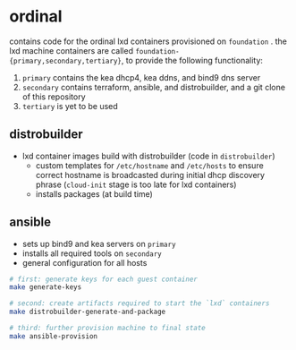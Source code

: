 # ordinal

contains code for the ordinal lxd containers provisioned on `foundation`
. the lxd machine containers are called `foundation-{primary,secondary,tertiary}`, to provide the following functionality:

1. `primary` contains the kea dhcp4, kea ddns, and bind9 dns server
2. `secondary` contains terraform, ansible, and distrobuilder, and a git clone of this repository
3. `tertiary` is yet to be used

## distrobuilder

- lxd container images build with distrobuilder (code in `distrobuilder`)
  - custom templates for `/etc/hostname` and `/etc/hosts` to ensure correct hostname is broadcasted during initial dhcp discovery phrase (`cloud-init` stage is too late for lxd containers)
  - installs packages (at build time)

## ansible

- sets up bind9 and kea servers on `primary`
- installs all required tools on `secondary`
- general configuration for all hosts

```sh
# first: generate keys for each guest container
make generate-keys

# second: create artifacts required to start the `lxd` containers
make distrobuilder-generate-and-package

# third: further provision machine to final state
make ansible-provision
```
